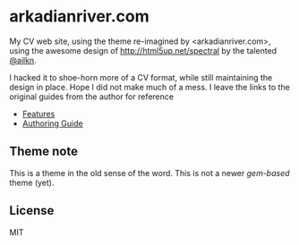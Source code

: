 # arkadianriver.com

My CV web site, using the theme re-imagined by <arkadianriver.com>, using the awesome design of http://html5up.net/spectral by the talented [@ajlkn](http://twitter.com/ajlkn).

I hacked it to shoe-horn more of a CV format, while still maintaining the design in place. Hope I did not make much of a mess. I leave the links to the original guides from the author for reference

- [Features](https://arkadianriver.github.io/arkadianriver.com/topics/user-guide/features.html)
- [Authoring Guide](https://arkadianriver.github.io/arkadianriver.com/topics/user-guide/)

## Theme note
This is a theme in the old sense of the word. This is not a newer _gem-based_ theme (yet).

## License
MIT

